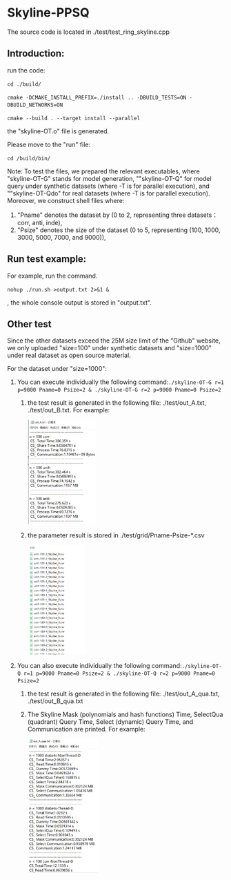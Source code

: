 # Skyline-PPSQ
The source code is located in ./test/test_ring_skyline.cpp

## Introduction:

run the code:

`cd ./build/`

`cmake -DCMAKE_INSTALL_PREFIX=./install .. -DBUILD_TESTS=ON -DBUILD_NETWORKS=ON`

`cmake --build . --target install --parallel`

the "skyline-OT.o" file is generated. 

Please move to the "run" file:

`cd /build/bin/`

Note: To test the files, we prepared the relevant executables, where "skyline-OT-G" stands for model generation, ""skyline-OT-Q" for model query under synthetic datasets (where -T is for parallel execution), and ""skyline-OT-Qdo" for real datasets (where -T is for parallel execution). 
Moreover, we construct shell files where: 

1. "Pname" denotes the dataset by  (0 to 2, representing three datasets：corr, anti, inde),
2. "Psize" denotes the size of the dataset (0 to 5, representing (100, 1000, 3000, 5000, 7000, and 9000)),

## Run test example:

For example, run the command.

`nohup ./run.sh >output.txt 2>&1 &`

, the whole console output is stored in "output.txt".

## Other test

Since the other datasets exceed the 25M size limit of the "Github" website, we only uploaded "size=100" under synthetic datasets and "size=1000" under real dataset as open source material.

For the dataset under "size=1000":

1. You can execute individually the following command:`./skyline-OT-G r=1 p=9000 Pname=0 Psize=2 & ./skyline-OT-G r=2 p=9000 Pname=0 Psize=2`

   1. the test result is generated in the following file: ./test/out_A.txt, ./test/out_B.txt. For example:

      <img src="README.assets/image-20240415103614735.png" alt="image-20240415103614735" style="zoom:33%;" />

   2. the parameter result is stored in ./test/grid/Pname-Psize-*.csv

      <img src="README.assets/image-20240415103657971.png" alt="image-20240415103657971" style="zoom:33%;" />

2. You can also execute individually the following command:`./skyline-OT-Q r=1 p=9000 Pname=0 Psize=2 & ./skyline-OT-Q r=2 p=9000 Pname=0 Psize=2`

   1. the test result is generated in the following file: ./test/out_A_qua.txt, ./test/out_B_qua.txt

   2. The Skyline Mask (polynomials and hash functions) Time, SelectQua (quadrant) Query Time, Select (dynamic) Query  Time, and Communication are printed. For example:

      <img src="README.assets/image-20240415104127437.png" alt="image-20240415104127437" style="zoom:33%;" />
